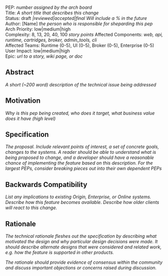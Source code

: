 PEP: *number assigned by the arch board*  
Title: *A short title that describes this change*  
Status: draft *|reviewed|accepted|final  Will include a % in the future*   
Author: [Name] <email> *the person who is responsible for sheparding this pep*  
Arch Priority: low|medium|high  
Complexity: 8, 13, 20, 40, 100 *story points* 
Affected Components: *web, api, runtime, cartridges, broker, admin_tools, cli*  
Affected Teams: Runtime (0-5), UI (0-5), Broker (0-5), Enterprise (0-5)  
User Impact: low|medium|high  
Epic: *url to a story, wiki page, or doc*  

Abstract
--------
*A short (~200 word) description of the technical issue being addressed*


Motivation
----------
*Why is this pep being created, who does it target, what business value does it have (high level)*


Specification
-------------
*The proposal.  Include relevant points of interest, a set of concrete goals, changes to the systems.  A reader should be able to understand what is being proposed to change, and a developer should have a reasonable chance of implementing the feature based on this description.  For the largest PEPs, consider breaking pieces out into their own dependent PEPs*


Backwards Compatibility
-----------------------
*List any implications to existing Origin, Enterprise, or Online systems.  Describe how this feature becomes available.  Describe how older clients will react to this change.*


Rationale
---------
*The technical rationale fleshes out the specification by describing what motivated the design and why particular design decisions were made. It should describe alternate designs that were considered and related work, e.g. how the feature is supported in other products.*

*The rationale should provide evidence of consensus within the community and discuss important objections or concerns raised during discussion.*
